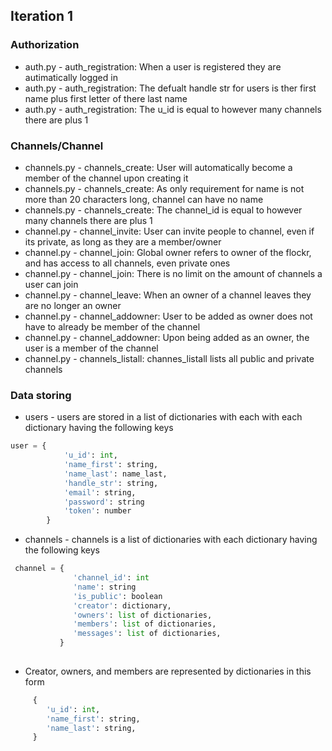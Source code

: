 ## Iteration 1

### Authorization

* auth.py - auth_registration: When a user is registered they are autimatically logged in
* auth.py - auth_registration: The defualt handle str for users is ther first name plus first letter of there last name
* auth.py - auth_registration: The u_id is equal to however many channels there are plus 1

### Channels/Channel

* channels.py - channels_create: User will automatically become a member of the channel upon creating it
* channels.py - channels_create: As only requirement for name is not more than 20 characters long, channel can have no name
*  channels.py - channels_create: The channel_id is equal to however many channels there are plus 1
* channel.py - channel_invite: User can invite people to channel, even if its private, as long as they are a member/owner
* channel.py - channel_join: Global owner refers to owner of the flockr, and has access to all channels, even private ones
* channel.py - channel_join: There is no limit on the amount of channels a user can join
* channel.py - channel_leave: When an owner of a channel leaves they are no longer an owner
* channel.py - channel_addowner: User to be added as owner does not have to already be member of the channel
* channel.py - channel_addowner: Upon being added as an owner, the user is a member of the channel
* channel.py - channels_listall: channes_listall lists all public and private channels

### Data storing

* users - users are stored in a list of dictionaries with each  with each dictionary having the following keys

```python
user = {
            'u_id': int,
            'name_first': string,
            'name_last': name_last,
            'handle_str': string,
            'email': string,
            'password': string
            'token': number
        }

```

* channels - channels is a list of dictionaries with each dictionary having the following keys

```python
 channel = {
              'channel_id': int
              'name': string
              'is_public': boolean
              'creator': dictionary,
              'owners': list of dictionaries,
              'members': list of dictionaries,
              'messages': list of dictionaries,
           }
       
```   

* Creator, owners, and members are represented by dictionaries in this form

```python
     { 
        'u_id': int,
        'name_first': string,
        'name_last': string,
     }
```


